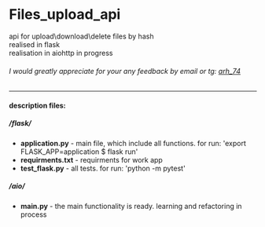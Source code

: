 # Files_upload_api
api for upload\download\delete files by hash  
realised in flask  
realisation in aiohttp in progress  


###### I would greatly appreciate for your any feedback by email or tg: [arh_74](https://t.me/Arh_74)


---
#### description files: ####
##### /flask/ #####
- **application.py** - main file, which include all functions. for run: 'export FLASK_APP=application $ flask run'
- **requirments.txt** - requirments for work app
- **test_flask.py** - all tests. for run: 'python -m pytest'


##### /aio/ #####
- **main.py** - the main functionality is ready. learning and refactoring in process

